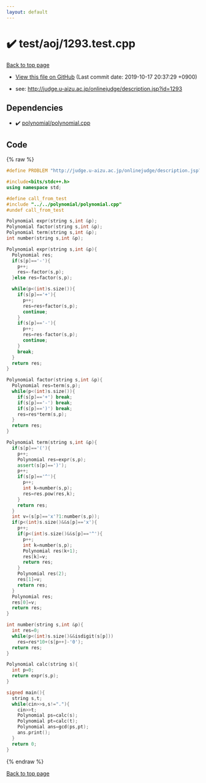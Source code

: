 ```yaml
---
layout: default
---
```


<!-- mathjax config similar to math.stackexchange -->
<script type="text/javascript" async
  src="https://cdnjs.cloudflare.com/ajax/libs/mathjax/2.7.5/MathJax.js?config=TeX-MML-AM_CHTML">
</script>
<script type="text/x-mathjax-config">
  MathJax.Hub.Config({
    TeX: { equationNumbers: { autoNumber: "AMS" }},
    tex2jax: {
      inlineMath: [ ['$','$'] ],
      processEscapes: true
    },
    "HTML-CSS": { matchFontHeight: false },
    displayAlign: "left",
    displayIndent: "2em"
  });
</script>

<script type="text/javascript" src="https://cdnjs.cloudflare.com/ajax/libs/jquery/3.4.1/jquery.min.js"></script>
<script src="https://cdn.jsdelivr.net/npm/jquery-balloon-js@1.1.2/jquery.balloon.min.js" integrity="sha256-ZEYs9VrgAeNuPvs15E39OsyOJaIkXEEt10fzxJ20+2I=" crossorigin="anonymous"></script>
<script type="text/javascript" src="../../../assets/js/copy-button.js"></script>
<link rel="stylesheet" href="../../../assets/css/copy-button.css" />


# :heavy_check_mark: test/aoj/1293.test.cpp
<a href="../../../index.html">Back to top page</a>

* <a href="{{ site.github.repository_url }}/blob/master/test/aoj/1293.test.cpp">View this file on GitHub</a> (Last commit date: 2019-10-17 20:37:29 +0900)


* see: <a href="http://judge.u-aizu.ac.jp/onlinejudge/description.jsp?id=1293">http://judge.u-aizu.ac.jp/onlinejudge/description.jsp?id=1293</a>


## Dependencies
* :heavy_check_mark: <a href="../../../library/polynomial/polynomial.cpp.html">polynomial/polynomial.cpp</a>


## Code
{% raw %}
```cpp
#define PROBLEM "http://judge.u-aizu.ac.jp/onlinejudge/description.jsp?id=1293"

#include<bits/stdc++.h>
using namespace std;

#define call_from_test
#include "../../polynomial/polynomial.cpp"
#undef call_from_test

Polynomial expr(string s,int &p);
Polynomial factor(string s,int &p);
Polynomial term(string s,int &p);
int number(string s,int &p);

Polynomial expr(string s,int &p){
  Polynomial res;
  if(s[p]=='-'){
    p++;
    res=-factor(s,p);
  }else res=factor(s,p);

  while(p<(int)s.size()){
    if(s[p]=='+'){
      p++;
      res=res+factor(s,p);
      continue;
    }
    if(s[p]=='-'){
      p++;
      res=res-factor(s,p);
      continue;
    }
    break;
  }
  return res;
}

Polynomial factor(string s,int &p){
  Polynomial res=term(s,p);
  while(p<(int)s.size()){
    if(s[p]=='+') break;
    if(s[p]=='-') break;
    if(s[p]==')') break;
    res=res*term(s,p);
  }
  return res;
}

Polynomial term(string s,int &p){
  if(s[p]=='('){
    p++;
    Polynomial res=expr(s,p);
    assert(s[p]==')');
    p++;
    if(s[p]=='^'){
      p++;
      int k=number(s,p);
      res=res.pow(res,k);
    }
    return res;
  }
  int v=(s[p]=='x'?1:number(s,p));
  if(p<(int)s.size()&&s[p]=='x'){
    p++;
    if(p<(int)s.size()&&s[p]=='^'){
      p++;
      int k=number(s,p);
      Polynomial res(k+1);
      res[k]=v;
      return res;
    }
    Polynomial res(2);
    res[1]=v;
    return res;
  }
  Polynomial res;
  res[0]=v;
  return res;
}

int number(string s,int &p){
  int res=0;
  while(p<(int)s.size()&&isdigit(s[p]))
    res=res*10+(s[p++]-'0');
  return res;
}

Polynomial calc(string s){
  int p=0;
  return expr(s,p);
}

signed main(){
  string s,t;
  while(cin>>s,s!="."){
    cin>>t;
    Polynomial ps=calc(s);
    Polynomial pt=calc(t);
    Polynomial ans=gcd(ps,pt);
    ans.print();
  }
  return 0;
}

```
{% endraw %}

<a href="../../../index.html">Back to top page</a>

